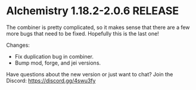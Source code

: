 # Alchemistry 1.18.2-2.0.6 RELEASE

The combiner is pretty complicated, so it makes sense that there are a few more bugs that need to be fixed. Hopefully this is the last one!

Changes:
- Fix duplication bug in combiner.
- Bump mod, forge, and jei versions.

Have questions about the new version or just want to chat? Join the Discord: https://discord.gg/4swu3fy